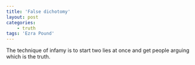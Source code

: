 ```yaml
---
title: 'False dichotomy'
layout: post
categories:
    - truth
tags: 'Ezra Pound'
---
```


The technique of infamy is to start two lies at once and get people arguing which is the truth.